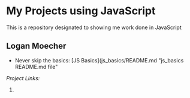 # My Projects using JavaScript
This is a repository designated to showing me work done in JavaScript 

## Logan Moecher

* Never skip the basics: [JS Basics](js_basics/README.md "js_basics README.md file"

*Project Links:*

1. 

